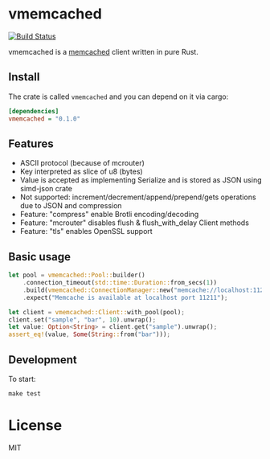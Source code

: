 # vmemcached

[![Build Status](https://app.travis-ci.com/vinted/vmemcached-rs.svg?branch=master)](https://app.travis-ci.com/vinted/vmemcached-rs)

vmemcached is a [memcached](https://memcached.org/) client written in pure Rust.

## Install

The crate is called `vmemcached` and you can depend on it via cargo:

```ini
[dependencies]
vmemcached = "0.1.0"
```

## Features

 - ASCII protocol (because of mcrouter)
 - Key interpreted as slice of u8 (bytes)
 - Value is accepted as implementing Serialize and is stored as JSON using simd-json crate
 - Not supported: increment/decrement/append/prepend/gets operations due to JSON and compression
 - Feature: "compress" enable Brotli encoding/decoding
 - Feature: "mcrouter" disables flush & flush_with_delay Client methods
 - Feature: "tls" enables OpenSSL support

## Basic usage

```rust
let pool = vmemcached::Pool::builder()
    .connection_timeout(std::time::Duration::from_secs(1))
    .build(vmemcached::ConnectionManager::new("memcache://localhost:11211").unwrap())
    .expect("Memcache is available at localhost port 11211");

let client = vmemcached::Client::with_pool(pool);
client.set("sample", "bar", 10).unwrap();
let value: Option<String> = client.get("sample").unwrap();
assert_eq!(value, Some(String::from("bar")));
```

## Development

To start:

```shell
make test
```

# License

MIT
